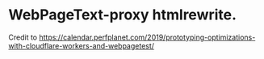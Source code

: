 # WebPageText-proxy htmlrewrite.

Credit to https://calendar.perfplanet.com/2019/prototyping-optimizations-with-cloudflare-workers-and-webpagetest/

